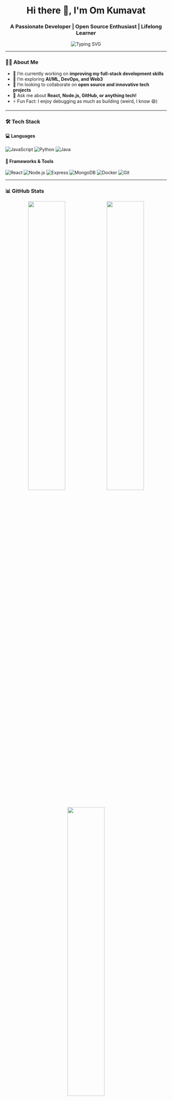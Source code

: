 <h1 align="center">Hi there 👋, I'm Om Kumavat</h1>
<h3 align="center">A Passionate Developer | Open Source Enthusiast | Lifelong Learner</h3>

<p align="center">
  <img src="https://readme-typing-svg.demolab.com?font=Fira+Code&size=22&pause=1000&center=true&vCenter=true&width=435&lines=Full-Stack+Developer;Open+Source+Contributor;Tech+Explorer;Always+learning+something+new" alt="Typing SVG" />
</p>

---

### 👨‍💻 About Me

- 🔭 I’m currently working on **improving my full-stack development skills**
- 🌱 I’m exploring **AI/ML, DevOps, and Web3**
- 👯 I’m looking to collaborate on **open source and innovative tech projects**
- 💬 Ask me about **React, Node.js, GitHub, or anything tech!**
- ⚡ Fun Fact: I enjoy debugging as much as building (weird, I know 😄)

---

### 🛠️ Tech Stack

#### 💻 Languages
![JavaScript](https://img.shields.io/badge/-JavaScript-black?style=flat-square&logo=javascript)
![Python](https://img.shields.io/badge/-Python-black?style=flat-square&logo=python)
![Java](https://img.shields.io/badge/-Java-black?style=flat-square&logo=java)

#### 🧰 Frameworks & Tools
![React](https://img.shields.io/badge/-React-black?style=flat-square&logo=react)
![Node.js](https://img.shields.io/badge/-Node.js-black?style=flat-square&logo=node.js)
![Express](https://img.shields.io/badge/-Express-black?style=flat-square&logo=express)
![MongoDB](https://img.shields.io/badge/-MongoDB-black?style=flat-square&logo=mongodb)
![Docker](https://img.shields.io/badge/-Docker-black?style=flat-square&logo=docker)
![Git](https://img.shields.io/badge/-Git-black?style=flat-square&logo=git)

---

### 📊 GitHub Stats

<p align="center">
  <img src="https://github-readme-stats.vercel.app/api?username=vincenzo0105&show_icons=true&theme=radical" width="48%" />
  <img src="https://streak-stats.demolab.com?user=vincenzo0105&theme=radical" width="48%" />
</p>

<p align="center">
  <img src="https://github-readme-stats.vercel.app/api/top-langs/?username=vincenzo0105&layout=compact&theme=radical" width="48%" />
</p>

---

### 📫 Connect with Me

[![LinkedIn](https://img.shields.io/badge/LinkedIn-blue?style=flat-square&logo=linkedin)](https://www.linkedin.com/in/yourprofile)
[![Gmail](https://img.shields.io/badge/Gmail-red?style=flat-square&logo=gmail)](mailto:your.email@gmail.com)

---

<p align="center">
  <img src="https://capsule-render.vercel.app/api?type=waving&color=gradient&height=100&section=footer"/>
</p>
